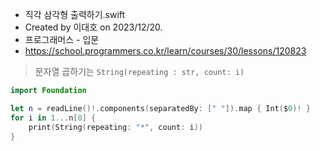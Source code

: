 
- 직각 삼각형 출력하기.swift
- Created by 이대호 on 2023/12/20.
- 프로그래머스 - 입문 
- https://school.programmers.co.kr/learn/courses/30/lessons/120823

> 문자열 곱하기는 `String(repeating : str, count: i)`

```Swift
import Foundation

let n = readLine()!.components(separatedBy: [" "]).map { Int($0)! }
for i in 1...n[0] {
    print(String(repeating: "*", count: i))
}

```
